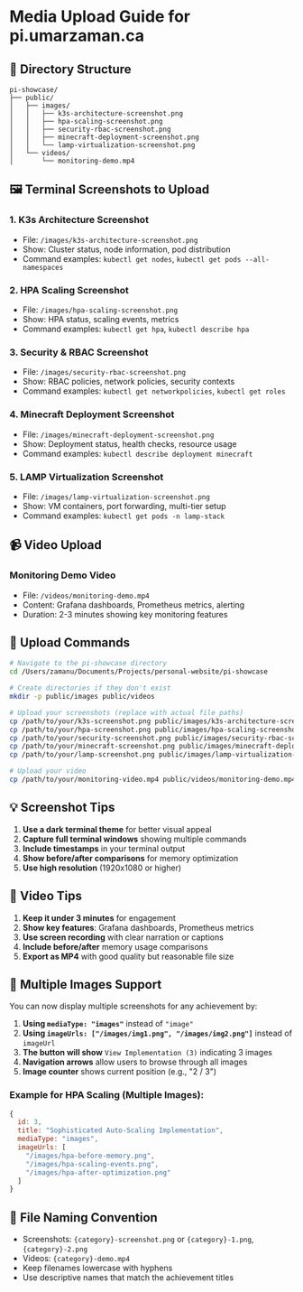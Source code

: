 # Media Upload Guide for pi.umarzaman.ca

## 📁 **Directory Structure**

```
pi-showcase/
├── public/
│   ├── images/
│   │   ├── k3s-architecture-screenshot.png
│   │   ├── hpa-scaling-screenshot.png
│   │   ├── security-rbac-screenshot.png
│   │   ├── minecraft-deployment-screenshot.png
│   │   └── lamp-virtualization-screenshot.png
│   └── videos/
│       └── monitoring-demo.mp4
```

## 🖼️ **Terminal Screenshots to Upload**

### **1. K3s Architecture Screenshot**

- File: `/images/k3s-architecture-screenshot.png`
- Show: Cluster status, node information, pod distribution
- Command examples: `kubectl get nodes`, `kubectl get pods --all-namespaces`

### **2. HPA Scaling Screenshot**

- File: `/images/hpa-scaling-screenshot.png`
- Show: HPA status, scaling events, metrics
- Command examples: `kubectl get hpa`, `kubectl describe hpa`

### **3. Security & RBAC Screenshot**

- File: `/images/security-rbac-screenshot.png`
- Show: RBAC policies, network policies, security contexts
- Command examples: `kubectl get networkpolicies`, `kubectl get roles`

### **4. Minecraft Deployment Screenshot**

- File: `/images/minecraft-deployment-screenshot.png`
- Show: Deployment status, health checks, resource usage
- Command examples: `kubectl describe deployment minecraft`

### **5. LAMP Virtualization Screenshot**

- File: `/images/lamp-virtualization-screenshot.png`
- Show: VM containers, port forwarding, multi-tier setup
- Command examples: `kubectl get pods -n lamp-stack`

## 📹 **Video Upload**

### **Monitoring Demo Video**

- File: `/videos/monitoring-demo.mp4`
- Content: Grafana dashboards, Prometheus metrics, alerting
- Duration: 2-3 minutes showing key monitoring features

## 🚀 **Upload Commands**

```bash
# Navigate to the pi-showcase directory
cd /Users/zamanu/Documents/Projects/personal-website/pi-showcase

# Create directories if they don't exist
mkdir -p public/images public/videos

# Upload your screenshots (replace with actual file paths)
cp /path/to/your/k3s-screenshot.png public/images/k3s-architecture-screenshot.png
cp /path/to/your/hpa-screenshot.png public/images/hpa-scaling-screenshot.png
cp /path/to/your/security-screenshot.png public/images/security-rbac-screenshot.png
cp /path/to/your/minecraft-screenshot.png public/images/minecraft-deployment-screenshot.png
cp /path/to/your/lamp-screenshot.png public/images/lamp-virtualization-screenshot.png

# Upload your video
cp /path/to/your/monitoring-video.mp4 public/videos/monitoring-demo.mp4
```

## 💡 **Screenshot Tips**

1. **Use a dark terminal theme** for better visual appeal
2. **Capture full terminal windows** showing multiple commands
3. **Include timestamps** in your terminal output
4. **Show before/after comparisons** for memory optimization
5. **Use high resolution** (1920x1080 or higher)

## 🎥 **Video Tips**

1. **Keep it under 3 minutes** for engagement
2. **Show key features**: Grafana dashboards, Prometheus metrics
3. **Use screen recording** with clear narration or captions
4. **Include before/after** memory usage comparisons
5. **Export as MP4** with good quality but reasonable file size

## 🔄 **Multiple Images Support**

You can now display multiple screenshots for any achievement by:

1. **Using `mediaType: "images"`** instead of `"image"`
2. **Using `imageUrls: ["/images/img1.png", "/images/img2.png"]`** instead of `imageUrl`
3. **The button will show** `View Implementation (3)` indicating 3 images
4. **Navigation arrows** allow users to browse through all images
5. **Image counter** shows current position (e.g., "2 / 3")

### **Example for HPA Scaling (Multiple Images):**

```javascript
{
  id: 3,
  title: "Sophisticated Auto-Scaling Implementation",
  mediaType: "images",
  imageUrls: [
    "/images/hpa-before-memory.png",
    "/images/hpa-scaling-events.png",
    "/images/hpa-after-optimization.png"
  ]
}
```

## 📝 **File Naming Convention**

- Screenshots: `{category}-screenshot.png` or `{category}-1.png`, `{category}-2.png`
- Videos: `{category}-demo.mp4`
- Keep filenames lowercase with hyphens
- Use descriptive names that match the achievement titles

